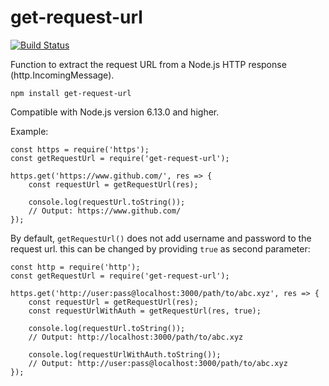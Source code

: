 # get-request-url

[![Build Status](https://travis-ci.org/skleeschulte/get-request-url.svg?branch=master)](https://travis-ci.org/skleeschulte/get-request-url)

Function to extract the request URL from a Node.js HTTP response (http.IncomingMessage).

    npm install get-request-url

Compatible with Node.js version 6.13.0 and higher.

Example:

    const https = require('https');
    const getRequestUrl = require('get-request-url');
    
    https.get('https://www.github.com/', res => {
        const requestUrl = getRequestUrl(res);
        
        console.log(requestUrl.toString());
        // Output: https://www.github.com/
    });

By default, `getRequestUrl()` does not add username and password to the request url. this
can be changed by providing `true` as second parameter:

    const http = require('http');
    const getRequestUrl = require('get-request-url');
    
    https.get('http://user:pass@localhost:3000/path/to/abc.xyz', res => {
        const requestUrl = getRequestUrl(res);
        const requestUrlWithAuth = getRequestUrl(res, true);
        
        console.log(requestUrl.toString());
        // Output: http://localhost:3000/path/to/abc.xyz
        
        console.log(requestUrlWithAuth.toString());
        // Output: http://user:pass@localhost:3000/path/to/abc.xyz
    });